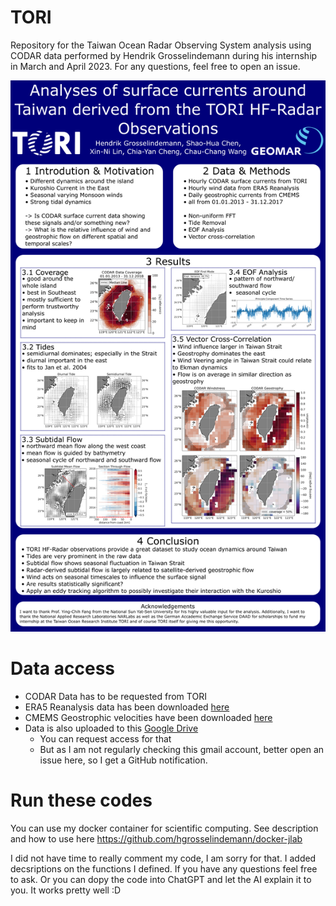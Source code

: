 # TORI

Repository for the Taiwan Ocean Radar Observing System analysis using CODAR data performed by Hendrik Grosselindemann during his internship in March and April 2023.
For any questions, feel free to open an issue.

![Alt Text](./figures/OSM23_Poster.png)

# Data access
- CODAR Data has to be requested from TORI
- ERA5 Reanalysis data has been downloaded <a href='https://cds.climate.copernicus.eu/cdsapp#!/dataset/reanalysis-era5-pressure-levels?tab=overview'>here</a>
- CMEMS Geostrophic velocities have been downloaded <a href='https://data.marine.copernicus.eu/product/SEALEVEL_GLO_PHY_L4_MY_008_047/description'>here</a>
- Data is also uploaded to this <a href='https://drive.google.com/drive/folders/123c0nMKXRjGUTvTouFZwdco87Ax_lnPF?usp=sharing'>Google Drive</a>
  - You can request access for that
  - But as I am not regularly checking this gmail account, better open an issue here, so I get a GitHub notification.

# Run these codes
You can use my docker container for scientific computing. See description and how to use here https://github.com/hgrosselindemann/docker-jlab

I did not have time to really comment my code, I am sorry for that. I added decsriptions on the functions I defined. If you have any questions feel free to ask. Or you can dopy the code into ChatGPT and let the AI explain it to you. It works pretty well :D